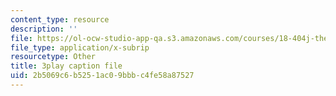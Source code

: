 ```yaml
---
content_type: resource
description: ''
file: https://ol-ocw-studio-app-qa.s3.amazonaws.com/courses/18-404j-theory-of-computation-fall-2020/2b5069c6b5251ac09bbbc4fe58a87527_9syvZr-9xwk.srt
file_type: application/x-subrip
resourcetype: Other
title: 3play caption file
uid: 2b5069c6-b525-1ac0-9bbb-c4fe58a87527
---
```

